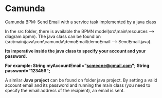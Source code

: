 # Camunda
Camunda BPM: Send Email with a service task implemented by a java class



In the src folder, there is available the BPMN model(src\main\resources --> diagram.bpmn).
The java class can be found on (src\main\java\com\camunda\demoEmail\demoEmail --> SendEmail.java).

<b>Its imperative inside the java class to specify your account and your password.</b>

<b>For example: String myAccountEmail="someone@gmail.com";
			String password="123456";</b>



A similar <b>Java project</b> can be found on folder java project. 
By setting a valid account email and its password and running the main class (you need to specify the email address of the recipient), an email is sent.

